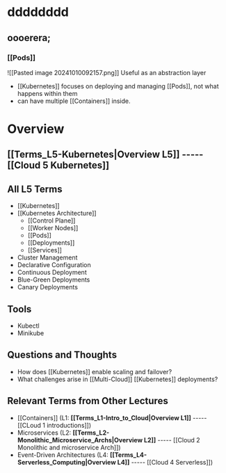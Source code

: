 # dddddddd

## oooerera;
### [[Pods]]
![[Pasted image 20241010092157.png]]
Useful as an abstraction layer
- [[Kubernetes]] focuses on deploying and managing [[Pods]], not what happens within them
- can have multiple [[Containers]] inside.

# Overview
## **[[Terms_L5-Kubernetes|Overview L5]]** ----- [[Cloud 5 Kubernetes]]
## All L5 Terms
- [[Kubernetes]]
- [[Kubernetes Architecture]]
    - [[Control Plane]]
    - [[Worker Nodes]]
    - [[Pods]]
    - [[Deployments]]
    - [[Services]]
- Cluster Management
- Declarative Configuration
- Continuous Deployment
- Blue-Green Deployments
- Canary Deployments
## Tools
- Kubectl
- Minikube
## Questions and Thoughts
- How does [[Kubernetes]] enable scaling and failover?
- What challenges arise in [[Multi-Cloud]] [[Kubernetes]] deployments?
## Relevant Terms from Other Lectures
- [[Containers]] (L1: **[[Terms_L1-Intro_to_Cloud|Overview L1]]** ----- [[CLoud 1 introductions]])
- Microservices (L2: **[[Terms_L2-Monolithic_Microservice_Archs|Overview L2]]** ----- [[Cloud 2 Monolithic and microservice Arch]])
- Event-Driven Architectures (L4: **[[Terms_L4-Serverless_Computing|Overview L4]]** ----- [[Cloud 4 Serverless]])